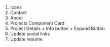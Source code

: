 1. Icons
2. Contact
3. About
4. Projects Component Card
5. Project Details + Info button + Expand Button
6. Update social links
7. Update resume